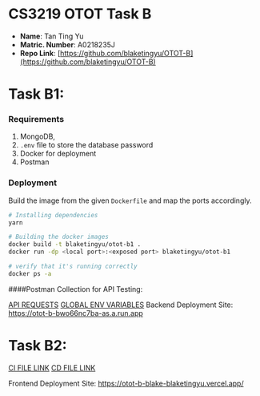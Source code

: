 # CS3219 OTOT Task B

* **Name**: Tan Ting Yu
* **Matric. Number**: A0218235J
* **Repo Link**: [https://github.com/blaketingyu/OTOT-B](https://github.com/blaketingyu/OTOT-B)

# Task B1:

### Requirements

1. MongoDB,
2. `.env` file to store the database password
3. Docker for deployment
4. Postman

### Deployment
Build the image from the given `Dockerfile` and map the ports accordingly.

```bash
# Installing dependencies
yarn

# Building the docker images
docker build -t blaketingyu/otot-b1 .
docker run -dp <local port>:<exposed port> blaketingyu/otot-b1

# verify that it's running correctly 
docker ps -a
```

####Postman Collection for API Testing: 

[API REQUESTS](https://github.com/blaketingyu/OTOT-B/blob/main/DEPLOYMENT_QUERIES.postman_collection.json)
[GLOBAL ENV VARIABLES](https://github.com/blaketingyu/OTOT-B/blob/main/global_env_postman.txt) 
Backend Deployment Site: https://otot-b-bwo66nc7ba-as.a.run.app


# Task B2:

[CI FILE LINK](https://github.com/blaketingyu/OTOT-B/blob/main/CI.yaml) 
[CD FILE LINK](https://github.com/blaketingyu/OTOT-B/blob/main/CD.yaml) 

Frontend Deployment Site: https://otot-b-blake-blaketingyu.vercel.app/

